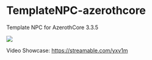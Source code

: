 # TemplateNPC-azerothcore
Template NPC for AzerothCore 3.3.5

![](https://i.ibb.co/27WPR5j/Wo-WScrn-Shot-021219-000220.jpg)

Video Showcase:
https://streamable.com/yxv1m

